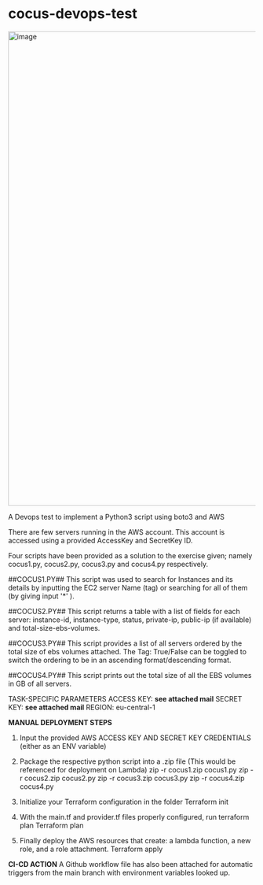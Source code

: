# cocus-devops-test

<img width="964" alt="image" src="https://github.com/FavourOkonta/cocus-devops-test/assets/71400388/604f9191-746a-44e5-8174-fb9c27d02d30">


A Devops test to implement a Python3 script using boto3 and AWS

There are few servers running in the AWS account.
This account is accessed using a provided AccessKey and SecretKey ID.

Four scripts have been provided as a solution to the exercise given; namely cocus1.py, cocus2.py, cocus3.py and cocus4.py respectively.

##COCUS1.PY##
This script was used to search for Instances and its details by inputting the EC2 server Name (tag) or searching for
all of them (by giving input '*' ).

##COCUS2.PY##
This script returns a table with a list of fields for each server:
instance-id, instance-type, status, private-ip, public-ip (if available) and total-size-ebs-volumes.

##COCUS3.PY##
This script provides a list of all servers ordered by the total size of ebs volumes attached.
The Tag: True/False can be toggled to switch the ordering to be in an ascending format/descending format.

##COCUS4.PY##
This script prints out the total size of all the EBS volumes in GB of all servers.



TASK-SPECIFIC PARAMETERS
ACCESS KEY: **see attached mail**
SECRET KEY: **see attached mail**
REGION: eu-central-1



**MANUAL DEPLOYMENT STEPS**

1. Input the provided AWS ACCESS KEY AND SECRET KEY CREDENTIALS (either as an ENV variable)

2. Package the respective python script into a .zip file (This would be referenced for deployment on Lambda)
             zip -r cocus1.zip cocus1.py
             zip -r cocus2.zip cocus2.py
             zip -r cocus3.zip cocus3.py
             zip -r cocus4.zip cocus4.py

3. Initialize your Terraform configuration in the folder
             Terraform init

4. With the main.tf and provider.tf files properly configured, run terraform plan
              Terraform plan

5. Finally deploy the AWS resources that create: a lambda function, a new role, and a role attachment.
             Terraform apply


**CI-CD ACTION**
A Github workflow file has also been attached for automatic triggers from the main branch with environment variables looked up.
